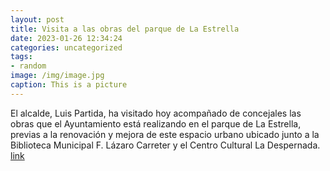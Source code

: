 ```yaml
---
layout: post
title: Visita a las obras del parque de La Estrella
date: 2023-01-26 12:34:24
categories: uncategorized
tags:
- random
image: /img/image.jpg
caption: This is a picture
---
```

El alcalde, Luis Partida, ha visitado hoy acompañado de concejales las obras que el Ayuntamiento está realizando en el parque de La Estrella, previas a la renovación y mejora de este espacio urbano ubicado junto a la Biblioteca Municipal F. Lázaro Carreter y el Centro Cultural La Despernada.  [link](https://www.ayto-villacanada.es/noticias/visita-a-las-obras-del-parque-de-la-estrella/)
